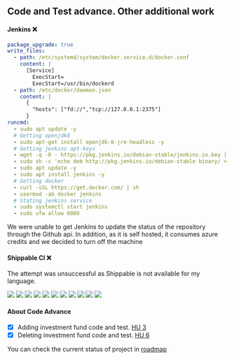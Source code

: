 
## Code and Test advance. Other additional work

#### Jenkins :x:

```yaml
package_upgrade: true
write_files:
  - path: /etc/systemd/system/docker.service.d/docker.conf
    content: |
      [Service]
        ExecStart=
        ExecStart=/usr/bin/dockerd
  - path: /etc/docker/daemon.json
    content: |
      {
        "hosts": ["fd://","tcp://127.0.0.1:2375"]
      }
runcmd:
  - sudo apt update -y
  # Getting openjdk8
  - sudo apt-get install openjdk-8-jre-headless -y
  # Getting jenkins apt-keys
  - wget -q -O - https://pkg.jenkins.io/debian-stable/jenkins.io.key | sudo apt-key add -
  - sudo sh -c 'echo deb http://pkg.jenkins.io/debian-stable binary/ > /etc/apt/sources.list.d/jenkins.list'
  - sudo apt update -y
  - sudo apt install jenkins -y
  # Getting docker
  - curl -sSL https://get.docker.com/ | sh
  - usermod -aG docker jenkins
  # Stating jenkins service
  - sudo systemctl start jenkins
  - sudo ufw allow 8080
```


We were unable to get Jenkins to update the status of the repository through the Github api. In addition, as it is self hosted, it consumes azure credits and we decided to turn off the machine




#### Shippable CI :x:

The attempt was unsuccessful as Shippable is not available for my language.

![](img/r5/00.png)
![](img/r5/01.png)
![](img/r5/02.png)
![](img/r5/03.png)
![](img/r5/04.png)
![](img/r5/05.png)
![](img/r5/06.png)
![](img/r5/07.png)
![](img/r5/08.png)
![](img/r5/09.png)
![](img/r5/10.png)




#### About Code Advance


- [x] Adding investment fund code and test. [HU 3](https://github.com/pepitoenpeligro/cloudbanking/issues/15)
- [x] Deleting investment fund code and test. [HU 6](https://github.com/pepitoenpeligro/cloudbanking/issues/18)

You can check the current status of project in [roadmap](https://pepitoenpeligro.github.io/cloudbanking/docs/roadmap)